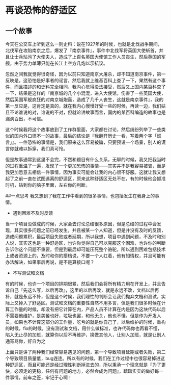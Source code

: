 再谈恐怖的舒适区
===

## 一个故事
今天在公交车上听到这么一则史料：说在1927年的时候，也就是北伐战争期间，北伐军在攻陷南京之后，爆发了『南京事件』，事件中北伐军将英国大使斩首，并且让士兵玷污了大使夫人，造成了上百名英国大使馆工作人员丧生，然后英国的军舰，由于势力单薄只能在长江上空方几炮以示抗议。

忽然之间我就觉得很奇怪，因为以前只知道南京大屠杀，却不知道南京事件，第一反映是，这恐怕是好事者的谣言，然后我就上维基百科上查了一下，果然有这个事件，而且描述的和史料完全相同，我内心觉得没法接受，然后又上国内某百科查了一下，结果是这样的『南京城的几个小混混，进入大使馆，伤害了一些英国大使，然后英国军舰疯狂的对南京城炮轰，造成了几千人丧生，这就是南京事件』，我的第一反应是，这肯定是真的，就在我内心慢慢好受一些的时候，再读一边，我们姑且不论谁说的对，谁说的不对，但就论讲故事而言，国内的某百科编造的故事也是漏洞百出，不可信。

这个时候我将这个故事放到了工作群里面，大家都在讨论，然后纷纷列举了一些类似的国内外口径不一的故事，最后的结论是『我翻开历史一看，写着两个字「谎言」』。一件恐怖的事情是，我们原来这么容易被骗，只要预设一个场景，别人的谎言你就难以拆穿，我们真可怜。

但是故事通常到这里不会完，不然和题目有什么关系，无聊的时候，我又把我当时的过程重温了一遍，发现了一个更加恐怖的事情——其实并不是我容易被骗，而是我更加愿意去相信一件事情，因为事实可能会让我的内心很不舒服。这就让我又想起了之前一直在试图逃离的舒适区，原来这种舒适区无处不在，有的时候他会抓准时机，钻到你的脑子里面，左右你的判断。

##一点思考
我又想到了我在工作中看到的很多事情，也包括发生在我身上的事情。

*    遇到困难不及时反馈

当一个项目没做成的时候，大家会去讨论总结很多原因，但是总结的过程中会发现，其实很多问题之前已经发生，并且被某一个人知道，但是并没有及时的反馈，造成问题累积，最后项目失败或者延期，所以我想，项目中遇到问题，不及时和别人说，其实这也是一种舒适区，也许你觉得自己可以克服这个困难，也许你的判断告诉你这个问题不重要，但是到最后却可能压死整个骆驼，所以遇到困难包括技术上或者资源上的，及时和你的搭档说，不要一个人扛着，他有知情权，并且可能有办法解决，如果事后再说，是不是算接口呢？

*    不写测试和文档

有的时候，也许一个项目的排期很紧，然后我们会将所有精力用在开发上，并且告诉自己『先这么写，以后再改』，这里的以后再改，就是永远不改，文档以后再补，就是永远不补，但是这个时候，我们理性的判断会让我们抛弃文档和测试，实际上又掉入了舒适区。测试和文档的重要性自然不用多言，但是我们很多时候在计算工作量的时候，却没有把它计算在内，产品人员不计算在内是因为这块代码以后不需要他维护，是美餐也好，垃圾也罢，和他无关，他也不懂。但是作为开发人员，如果也不计算这部分的工作量，吃亏的就是你自己了，以后维护的时候，重构的时候，fix的时候，没有测试和文档，用什么做标准，也许代码你也再看不懂，陷入无止尽的加班，就算你以后不再维护，换做其他人，让别人加班，就是让别人通宵骂你，好自为之

上面只是讲了两种我们经常容易遇见的问题，第一个导致项目延期或者失败，第二个导致项目质量低，bug连连。所以有的时候，我们在工作过程中也很容易掉进这种舒适区，而且可能还是经过理性判断掉进去的，所以秉承一个理念就是『为了更快，必须走的更稳，任何有问题的地方，必然会成为问题』，踏踏实实的做好每一件事情，前车之签，牢记于心啊！
